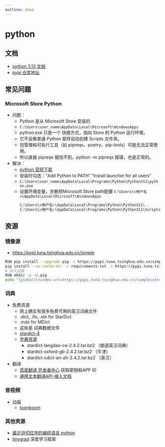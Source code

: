 ```yaml
---
outline: deep
---
```

# python
## 文档
- [python 3.13 文档](https://docs.python.org/zh-cn/3.13/reference/index.html)
- [pypi 仓库地址](https://pypi.org/)
## 常见问题
### Microsoft Store Python
- 问题：
  - Python 是从 Microsoft Store 安装的
  - `C:\Users\user_name\AppData\Local\Microsoft\WindowsApps`
  - python.exe 只是一个 快捷方式，指向 Store 的 Python 运行环境。
  - 它不会像普通 Python 那样自动创建 Scripts 文件夹。
  - 包管理和可执行工具（如 pipreqs、poetry、pip-tools）可能无法正常使用。
  - 所以直接 pipreqs 报找不到，python -m pipreqs 报错，也是正常的。
- 解决：
  - [python 官网下载](https://www.python.org/downloads/windows/)
  - 安装时勾选：“Add Python to PATH” “Install launcher for all users”
  - `C:\Users\user_name\AppData\Local\Programs\Python\Python311\python.exe`
  - 设置环境变量，并删除Microsoft Store path配置 `C:\Users\<用户名>\AppData\Local\Microsoft\WindowsApps`
    ```bash
    C:\Users\<用户名>\AppData\Local\Programs\Python\Python311\
    C:\Users\<用户名>\AppData\Local\Programs\Python\Python311\Scripts\
    ```
## 资源
### 镜像源
- https://pypi.tuna.tsinghua.edu.cn/simple
```bash
RUN pip install --upgrade pip -i https://pypi.tuna.tsinghua.edu.cn/simple
pip install --no-cache-dir -r requirements.txt -i https://pypi.tuna.tsinghua.edu.cn/simple --timeout 100
# 永久设置
RUN mkdir -p ~/.pip
echo "[global]\nindex-url=https://pypi.tuna.tsinghua.edu.cn/simple\ntrusted-host=pypi.tuna.tsinghua.edu.cn" > ~/.pip/pip.conf
```
### 词典
- 免费资源
  - 网上确实有很多免费可用的英汉词典文件
  - .dict, .ifo, .idx for StarDict
  - .mdx for MDict
  - 这些是 词典数据文件
  - [stardict-4](https://sourceforge.net/projects/stardict-4/)
  - [字典资源](http://download.huzheng.org/dict.org/)
    - stardict-langdao-ce-2.4.2.tar.bz2   （朗道英汉词典）
    - stardict-oxford-gb-2.4.2.tar.bz2    （牛津）
    - stardict-cdict-en-zh-2.4.2.tar.bz2  （英汉）
- 翻译
  - [百度翻译 开发者中心](https://fanyi-api.baidu.com/manage/developer) 获取密钥和APP ID
  - [通用文本翻译API-接入文档](https://api.fanyi.baidu.com/doc/21)
### 音视频
- 动画
  - [toonboom](https://www.toonboom.com/products/harmony)
### 其他资源
- [最近迫切应学的编程语言 python](https://www.jianshu.com/p/08ca8573e681)
- [tinygrad](https://github.com/tinygrad/tinygrad) 深度学习框架



